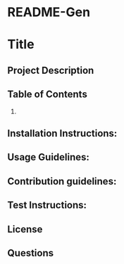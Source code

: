 # README-Gen

# Title

## Project Description

## Table of Contents

1. 

## Installation Instructions:

## Usage Guidelines:

## Contribution guidelines:

## Test Instructions:

## License

## Questions